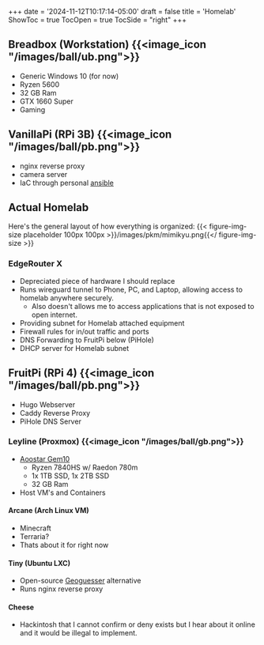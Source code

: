 +++
date = '2024-11-12T10:17:14-05:00'
draft = false
title = 'Homelab'
ShowToc = true
TocOpen = true
TocSide = "right"
+++
## Breadbox (Workstation) {{<image_icon "/images/ball/ub.png">}}
- Generic Windows 10 (for now)
- Ryzen 5600
- 32 GB Ram
- GTX 1660 Super
- Gaming
## VanillaPi (RPi 3B) {{<image_icon "/images/ball/pb.png">}}
- nginx reverse proxy
- camera server
- IaC through personal [ansible](https://github.com/ArcaneBow7258/ansible-pi)

## Actual Homelab
Here's the general layout of how everything is organized:
{{< figure-img-size placeholder 100px 100px >}}/images/pkm/mimikyu.png{{</ figure-img-size >}}
### EdgeRouter X
- Depreciated piece of hardware I should replace
- Runs wireguard tunnel to Phone, PC, and Laptop, allowing access to homelab anywhere securely.
    - Also doesn't allows me to access applications that is not exposed to open internet.
- Providing subnet for Homelab attached equipment
- Firewall rules for in/out traffic and ports
- DNS Forwarding to FruitPi below (PiHole)
- DHCP server for Homelab subnet

## FruitPi (RPi 4) {{<image_icon "/images/ball/pb.png">}}
- Hugo Webserver
- Caddy Reverse Proxy
- PiHole DNS Server

### Leyline (Proxmox) {{<image_icon "/images/ball/gb.png">}}
- [Aoostar Gem10](https://aoostar.com/products/aoostar-gem10-amd-ryzen-7-7840hs-mini-pc-with-win-11-pro-3-nvme-oculink-2-2-5g-lan?variant=47484035891498)
    - Ryzen 7840HS w/ Raedon 780m
    - 1x 1TB SSD, 1x 2TB SSD
    - 32 GB Ram
- Host VM's and Containers

#### Arcane (Arch Linux VM)
- Minecraft
- Terraria?
- Thats about it for right now
#### Tiny (Ubuntu LXC)
- Open-source [Geoguesser](https://gitlab.com/glatteis/earthwalker) alternative
- Runs nginx reverse proxy
#### Cheese
- Hackintosh that I cannot confirm or deny exists but I hear about it online and it would be illegal to implement.